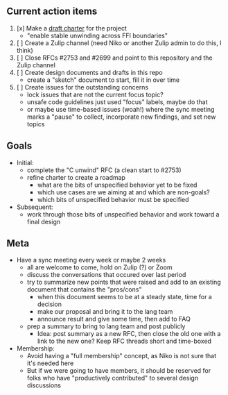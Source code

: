## Current action items

1. [x] Make a [draft charter](charter.md) for the project
    * "enable stable unwinding across FFI boundaries"
1. [ ] Create a Zulip channel (need Niko or another Zulip admin to do this, I think)
1. [ ] Close RFCs #2753 and #2699 and point to this repository and the Zulip channel
1. [ ] Create design documents and drafts in this repo
   * create a "sketch" document to start, fill it in over time
1. [ ] Create issues for the outstanding concerns
   * lock issues that are not the current focus topic?
   * unsafe code guidelines just used "focus" labels, maybe do that
   * or maybe use time-based issues (woah!) where the sync meeting marks a
     "pause" to collect, incorporate new findings, and set new topics

## Goals

* Initial:
  * complete the "C unwind" RFC (a clean start to #2753)
  * refine charter to create a roadmap
    * what are the bits of unspecified behavior yet to be fixed
    * which use cases are we aiming at and which are non-goals?
    * which bits of unspecified behavior must be specified
* Subsequent:
  * work through those bits of unspecified behavior and work toward a final design

## Meta

* Have a sync meeting every week or maybe 2 weeks
  * all are welcome to come, hold on Zulip (?) or Zoom
  * discuss the conversations that occured over last period
  * try to summarize new points that were raised and add to an existing document that contains the "pros/cons" 
    * when this document seems to be at a steady state, time for a decision
    * make our proposal and bring it to the lang team
    * announce result and give some time, then add to FAQ
  * prep a summary to bring to lang team and post publicly
    * Idea: post summary as a new RFC, then close the old one with a link to
      the new one? Keep RFC threads short and time-boxed
* Membership:
    * Avoid having a "full membership" concept, as Niko is not sure that it's
      needed here
    * But if we were going to have members, it should be reserved for folks who
      have "productively contributed" to several design discussions
